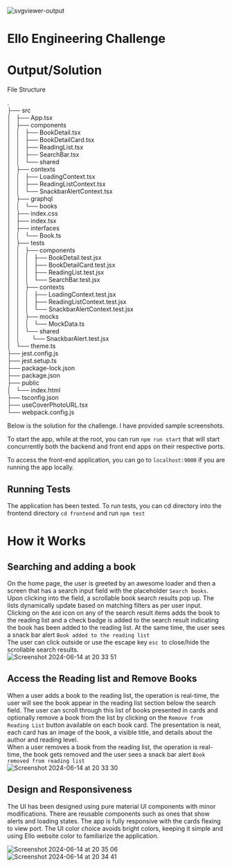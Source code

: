 ![svgviewer-output](https://github.com/ElloTechnology/backend_takehome/assets/3518127/561bc8d4-bffc-4360-b9ea-61e876bcec93)

# Ello Engineering Challenge

# Output/Solution

File Structure

.  
├── src  
│   ├── App.tsx  
│   ├── components  
│   │   ├── BookDetail.tsx  
│   │   ├── BookDetailCard.tsx  
│   │   ├── ReadingList.tsx  
│   │   ├── SearchBar.tsx  
│   │   └── shared  
│   ├── contexts  
│   │   ├── LoadingContext.tsx  
│   │   ├── ReadingListContext.tsx  
│   │   └── SnackbarAlertContext.tsx  
│   ├── graphql  
│   │   └── books  
│   ├── index.css  
│   ├── index.tsx  
│   ├── interfaces  
│   │   └── Book.ts  
│   ├── tests  
│   │   ├── components  
│   │   │   ├── BookDetail.test.jsx  
│   │   │   ├── BookDetailCard.test.jsx  
│   │   │   ├── ReadingList.test.jsx  
│   │   │   └── SearchBar.test.jsx  
│   │   ├── contexts  
│   │   │   ├── LoadingContext.test.jsx  
│   │   │   ├── ReadingListContext.test.jsx  
│   │   │   └── SnackbarAlertContext.test.jsx  
│   │   ├── mocks  
│   │   │   └── MockData.ts  
│   │   └── shared  
│   │       └── SnackbarAlert.test.jsx  
│   └── theme.ts  
├── jest.config.js  
├── jest.setup.ts  
├── package-lock.json  
├── package.json  
├── public  
│   └── index.html  
├── tsconfig.json  
├── useCoverPhotoURL.tsx  
└── webpack.config.js

Below is the solution for the challenge. I have provided sample screenshots.

To start the app, while at the root, you can run `npm run start` that will start concurrently both the backend and front end apps on their respective ports.

To access the front-end application, you can go to `localhost:9000` if you are running the app locally.

## Running Tests

The application has been tested. To run tests, you can cd directory into the frontend directory `cd frontend` and run `npm test`

# How it Works

## Searching and adding a book

On the home page, the user is greeted by an awesome loader and then a screen that has a search input field with the placeholder `Search books`. Upon clicking into the field, a scrollable book search results pop up. The lists dynamically update based on matching filters as per user input. Clicking on the `Add` icon on any of the search result items adds the book to the reading list and a check badge is added to the search result indicating the book has been added to the reading list. At the same time, the user sees a snack bar alert `Book added to the reading list`  
The user can click outside or use the escape key `esc`  to close/hide the scrollable search results.  
![Screenshot 2024-06-14 at 20 33 51](https://github.com/Mutuba/Booklist-assignment/assets/39365725/22a2b6b4-03ee-438a-9e83-ad6f0b0809fa)

## Access the Reading list and Remove Books

When a user adds a book to the reading list, the operation is real-time, the user will see the book appear in the reading list section below the search field. The user can scroll through this list of books presented in cards and optionally remove a book from the list by clicking on the `Remove from Reading List` button available on each book card. The presentation is neat, each card has an image of the book, a visible title, and details about the author and reading level.  
When a user removes a book from the reading list, the operation is real-time, the book gets removed and the user sees a snack bar alert `Book removed from reading list`  
![Screenshot 2024-06-14 at 20 33 30](https://github.com/Mutuba/Booklist-assignment/assets/39365725/05c95450-889d-45a2-8551-50ce805f4f7b)

## Design and Responsiveness

The UI has been designed using pure material UI components with minor modifications. There are reusable components such as ones that show alerts and loading states. The app is fully responsive with the cards flexing to view port. The UI color choice avoids bright colors, keeping it simple and using Ello website color to familiarize the application.

![Screenshot 2024-06-14 at 20 35 06](https://github.com/Mutuba/Booklist-assignment/assets/39365725/29fa7c54-0808-4c19-a0d8-1168ae3e873a) ![Screenshot 2024-06-14 at 20 34 41](https://github.com/Mutuba/Booklist-assignment/assets/39365725/55ac9c2b-660b-4c0d-900c-8c4c88aec9cd)
